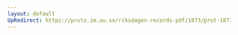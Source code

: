 ```yaml
---
layout: default
UpRedirect: https://pruto.im.uu.se/riksdagen-records-pdf/1873/prot-1873--fk--331/prot-1873--fk--331_003.pdf
---
```

